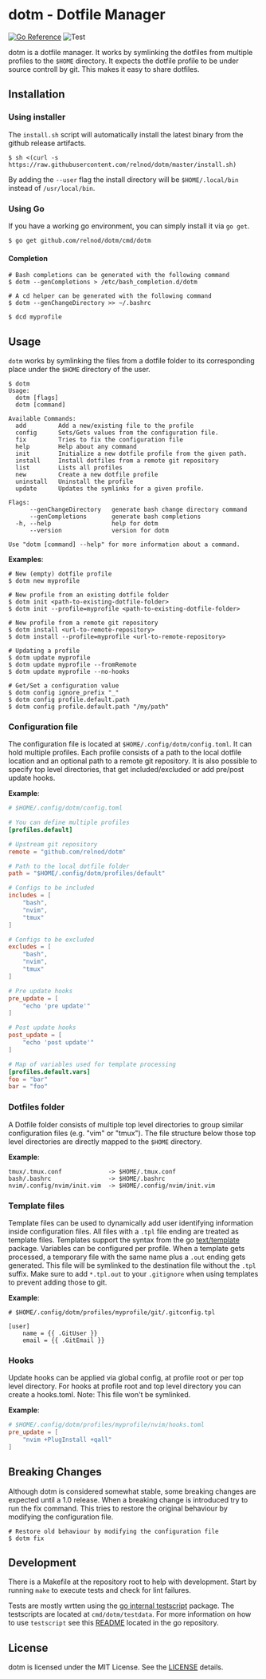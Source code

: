 # dotm - Dotfile Manager

[![Go Reference](https://pkg.go.dev/badge/github.com/relnod/dotm.svg)](https://pkg.go.dev/github.com/relnod/dotm)
![Test](https://github.com/relnod/dotm/workflows/Test/badge.svg)

dotm is a dotfile manager. It works by symlinking the dotfiles from multiple
profiles to the `$HOME` directory. It expects the dotfile profile to be under
source controll by git. This makes it easy to share dotfiles.

## Installation

### Using installer

The `install.sh` script will automatically install the latest binary from the
github release artifacts.

```shell
$ sh <(curl -s https://raw.githubusercontent.com/relnod/dotm/master/install.sh)
```

By adding the `--user` flag the install directory will be `$HOME/.local/bin`
instead of `/usr/local/bin`.

### Using Go

If you have a working go environment, you can simply install it via `go get`.

```shell
$ go get github.com/relnod/dotm/cmd/dotm
```

#### Completion

```shell
# Bash completions can be generated with the following command
$ dotm --genCompletions > /etc/bash_completion.d/dotm

# A cd helper can be generated with the following command
$ dotm --genChangeDirectory >> ~/.bashrc

$ dcd myprofile
```

## Usage

`dotm` works by symlinking the files from a dotfile folder to its
corresponding place under the `$HOME` directory of the user.

```shell
$ dotm
Usage:
  dotm [flags]
  dotm [command]

Available Commands:
  add         Add a new/existing file to the profile
  config      Sets/Gets values from the configuration file.
  fix         Tries to fix the configuration file
  help        Help about any command
  init        Initialize a new dotfile profile from the given path.
  install     Install dotfiles from a remote git repository
  list        Lists all profiles
  new         Create a new dotfile profile
  uninstall   Uninstall the profile
  update      Updates the symlinks for a given profile.

Flags:
      --genChangeDirectory   generate bash change directory command
      --genCompletions       generate bash completions
  -h, --help                 help for dotm
      --version              version for dotm

Use "dotm [command] --help" for more information about a command.
```

**Examples**:

```shell
# New (empty) dotfile profile
$ dotm new myprofile

# New profile from an existing dotfile folder
$ dotm init <path-to-existing-dotfile-folder>
$ dotm init --profile=myprofile <path-to-existing-dotfile-folder>

# New profile from a remote git repository
$ dotm install <url-to-remote-repository>
$ dotm install --profile=myprofile <url-to-remote-repository>

# Updating a profile
$ dotm update myprofile
$ dotm update myprofile --fromRemote
$ dotm update myprofile --no-hooks

# Get/Set a configuration value
$ dotm config ignore_prefix "_"
$ dotm config profile.default.path
$ dotm config profile.default.path "/my/path"
```

### Configuration file

The configuration file is located at `$HOME/.config/dotm/config.toml`. It can
hold multiple profiles. Each profile consists of a path to the local dotfile
location and an optional path to a remote git repository. It is also possible to
specify top level directories, that get included/excluded or add pre/post update
hooks.

**Example**:

```toml
# $HOME/.config/dotm/config.toml

# You can define multiple profiles
[profiles.default]

# Upstream git repository
remote = "github.com/relnod/dotm"

# Path to the local dotfile folder
path = "$HOME/.config/dotm/profiles/default"

# Configs to be included
includes = [
    "bash",
    "nvim",
    "tmux"
]

# Configs to be excluded
excludes = [
    "bash",
    "nvim",
    "tmux"
]

# Pre update hooks
pre_update = [
    "echo 'pre update'"
]

# Post update hooks
post_update = [
    "echo 'post update'"
]

# Map of variables used for template processing
[profiles.default.vars]
foo = "bar"
bar = "foo"
```

### Dotfiles folder

A Dotfile folder consists of multiple top level directories to group similar
configuration files (e.g. "vim" or "tmux"). The file structure below those top
level directories are directly mapped to the `$HOME` directory.

**Example**:

```
tmux/.tmux.conf             -> $HOME/.tmux.conf
bash/.bashrc                -> $HOME/.bashrc
nvim/.config/nvim/init.vim  -> $HOME/.config/nvim/init.vim
```

### Template files

Template files can be used to dynamically add user identifying information inside
configuration files. All files with a `.tpl` file ending are treated as template
files. Templates support the syntax from the go
[text/template](https://golang.org/pkg/text/template/) package. Variables
can be configured per profile. When a template gets processed, a temporary file
with the same name plus a `.out` ending gets generated. This file will be
symlinked to the destination file without the `.tpl` suffix. Make sure to add
`*.tpl.out` to your `.gitignore` when using templates to prevent adding those
to git.

**Example**:

```text
# $HOME/.config/dotm/profiles/myprofile/git/.gitconfig.tpl

[user]
    name = {{ .GitUser }}
    email = {{ .GitEmail }}
```

### Hooks

Update hooks can be applied via global config, at profile root or per top level
directory. For hooks at profile root and top level directory you can create a
hooks.toml. Note: This file won't be symlinked.

**Example**:

```toml
# $HOME/.config/dotm/profiles/myprofile/nvim/hooks.toml
pre_update = [
    "nvim +PlugInstall +qall"
]
```

## Breaking Changes

Although dotm is considered somewhat stable, some breaking changes are expected
until a 1.0 release. When a breaking change is introduced try to run the fix
command. This tries to restore the original behaviour by modifying the
configuration file.

```shell
# Restore old behaviour by modifying the configuration file
$ dotm fix
```

## Development

There is a Makefile at the repository root to help with development. Start by
running `make` to execute tests and check for lint failures.

Tests are mostly wrtten using the [go internal testscript](https://github.com/rogpeppe/go-internal/tree/master/testscript)
package. The testscripts are located at `cmd/dotm/testdata`. For more
information on how to use `testscript` see this [README](https://github.com/golang/go/blob/master/src/cmd/go/testdata/script/README)
located in the go repository.

## License

dotm is licensed under the MIT License. See the [LICENSE](./LICENSE) details.
